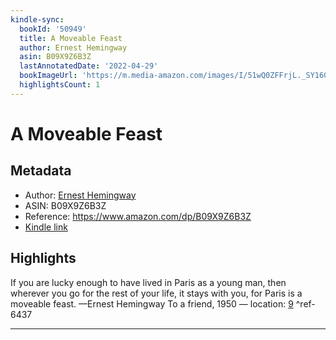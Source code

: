 ```yaml
---
kindle-sync:
  bookId: '50949'
  title: A Moveable Feast
  author: Ernest Hemingway
  asin: B09X9Z6B3Z
  lastAnnotatedDate: '2022-04-29'
  bookImageUrl: 'https://m.media-amazon.com/images/I/51wQ0ZFFrjL._SY160.jpg'
  highlightsCount: 1
---
```

# A Moveable Feast
## Metadata
* Author: [Ernest Hemingway](https://www.amazon.com/Ernest-Hemingway/e/B000APYVZU/ref=dp_byline_cont_ebooks_1)
* ASIN: B09X9Z6B3Z
* Reference: https://www.amazon.com/dp/B09X9Z6B3Z
* [Kindle link](kindle://book?action=open&asin=B09X9Z6B3Z)

## Highlights
If you are lucky enough to have lived in Paris as a young man, then wherever you go for the rest of your life, it stays with you, for Paris is a moveable feast. —Ernest Hemingway To a friend, 1950 — location: [9](kindle://book?action=open&asin=B09X9Z6B3Z&location=9) ^ref-6437

---
